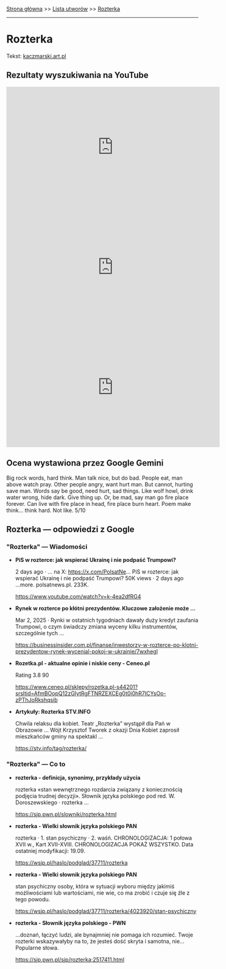 [Strona główna](../index.md) >> [Lista utworów](../list.md) >> [Rozterka](524.md)

---

# Rozterka

Tekst: [kaczmarski.art.pl](https://www.kaczmarski.art.pl/tworczosc/wiersze/rozterka/)

## Rezultaty wyszukiwania na YouTube

<iframe width="560" height="315" src="https://www.youtube.com/embed/j8LfZQHrg7A?si=IdontcarewhotheIRSsendsImnotpayingtaxes" title="YouTube video player" frameborder="0" allow="accelerometer; autoplay; clipboard-write; encrypted-media; gyroscope; picture-in-picture; web-share" referrerpolicy="strict-origin-when-cross-origin" allowfullscreen></iframe>

<iframe width="560" height="315" src="https://www.youtube.com/embed/OjRwh291DDk?si=IdontcarewhotheIRSsendsImnotpayingtaxes" title="YouTube video player" frameborder="0" allow="accelerometer; autoplay; clipboard-write; encrypted-media; gyroscope; picture-in-picture; web-share" referrerpolicy="strict-origin-when-cross-origin" allowfullscreen></iframe>

<iframe width="560" height="315" src="https://www.youtube.com/embed/5c1arDGZEvw?si=IdontcarewhotheIRSsendsImnotpayingtaxes" title="YouTube video player" frameborder="0" allow="accelerometer; autoplay; clipboard-write; encrypted-media; gyroscope; picture-in-picture; web-share" referrerpolicy="strict-origin-when-cross-origin" allowfullscreen></iframe>

## Ocena wystawiona przez Google Gemini

Big rock words, hard think. Man talk nice, but do bad. People eat, man above watch pray. Other people angry, want hurt man. But cannot, hurting save man. Words say be good, need hurt, sad things. Like wolf howl, drink water wrong, hide dark. Give thing up. Or, be mad, say man go fire place forever. Can live with fire place in head, fire place burn heart. Poem make think... think hard. Not like. 5/10


## Rozterka — odpowiedzi z Google

### "Rozterka" — Wiadomości

- **PiS w rozterce: jak wspierać Ukrainę i nie podpaść Trumpowi?**

    2 days ago  ·  ... na X: https://x.com/PolsatNe... PiS w rozterce: jak wspierać Ukrainę i nie podpaść Trumpowi? 50K views · 2 days ago ...more. polsatnews.pl. 233K. 

   <https://www.youtube.com/watch?v=k-4ea2dfRG4>
- **Rynek w rozterce po kłótni prezydentów. Kluczowe założenie może ...**

    Mar 2, 2025  ·  Rynki w ostatnich tygodniach dawały duży kredyt zaufania Trumpowi, o czym świadczy zmiana wyceny kilku instrumentów, szczególnie tych ... 

   <https://businessinsider.com.pl/finanse/inwestorzy-w-rozterce-po-klotni-prezydentow-rynek-wycenial-pokoj-w-ukrainie/7wxhegl>
- **Rozetka.pl - aktualne opinie i niskie ceny - Ceneo.pl**

    Rating   3.8  90   

   <https://www.ceneo.pl/sklepy/rozetka.pl-s44201?srsltid=AfmBOopQ12zGIytRgFTNRZEXCEg0t0i0hR7ICYsOo-zPThJoRkshqsib>
- **Artykuły: Rozterka  STV.INFO**

    Chwila relaksu dla kobiet. Teatr „Rozterka” wystąpił dla Pań w Obrazowie ... Wójt Krzysztof Tworek z okazji Dnia Kobiet zaprosił mieszkańców gminy na spektakl ... 

   <https://stv.info/tag/rozterka/>

### "Rozterka" — Co to

- **rozterka - definicja, synonimy, przykłady użycia**

    rozterka «stan wewnętrznego rozdarcia związany z koniecznością podjęcia trudnej decyzji». Słownik języka polskiego pod red. W. Doroszewskiego · rozterka ... 

   <https://sjp.pwn.pl/slowniki/rozterka.html>
- **rozterka - Wielki słownik języka polskiego PAN**

    rozterka · 1. stan psychiczny · 2. waśń. CHRONOLOGIZACJA: 1 połowa XVII w., Kart XVII-XVIII. CHRONOLOGIZACJA POKAŻ WSZYSTKO. Data ostatniej modyfikacji: 19.09. 

   <https://wsjp.pl/haslo/podglad/37711/rozterka>
- **rozterka - Wielki słownik języka polskiego PAN**

    stan psychiczny osoby, która w sytuacji wyboru między jakimiś możliwościami lub wartościami, nie wie, co ma zrobić i czuje się źle z tego powodu. 

   <https://wsjp.pl/haslo/podglad/37711/rozterka/4023920/stan-psychiczny>
- **rozterka - Słownik języka polskiego - PWN**

    …doznań, łączyć ludzi, ale bynajmniej nie pomaga ich rozumieć. Twoje rozterki wskazywałyby na to, że jesteś dość skryta i samotna, nie… Popularne słowa. 

   <https://sjp.pwn.pl/sjp/rozterka;2517411.html>

